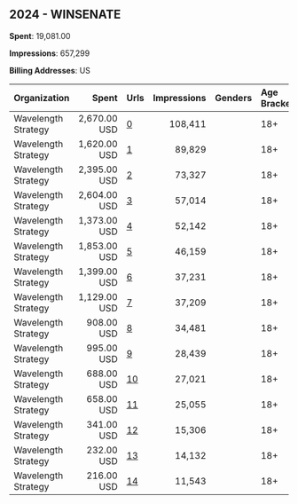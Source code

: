 ## 2024 - WINSENATE 
**Spent**: 19,081.00

**Impressions**: 657,299

**Billing Addresses**: US

|Organization|Spent|Urls|Impressions|Genders|Age Brackets|Country Codes|
|:---|---:|:---|---:|:---|:---|:---|
|Wavelength Strategy|2,670.00 USD|[0](https://www.snap.com/political-ads/asset/6b800b3478529ded9362d8d7f3c9c3f0cde729ffd2f25b3477f9e6463e7d97c9?mediaType=mp4)|108,411||18+|united states|
|Wavelength Strategy|1,620.00 USD|[1](https://www.snap.com/political-ads/asset/0836cb503592ec710c53c0b43b49cabe46339616cf2024dc3d414308cb5b2159?mediaType=mp4)|89,829||18+|united states|
|Wavelength Strategy|2,395.00 USD|[2](https://www.snap.com/political-ads/asset/9be8004153525bec310d6afe29f0e8c231826fc08ed595250509451412997b49?mediaType=mp4)|73,327||18+|united states|
|Wavelength Strategy|2,604.00 USD|[3](https://www.snap.com/political-ads/asset/9be8004153525bec310d6afe29f0e8c231826fc08ed595250509451412997b49?mediaType=mp4)|57,014||18+|united states|
|Wavelength Strategy|1,373.00 USD|[4](https://www.snap.com/political-ads/asset/6e3c901538dd054cc02f7fd63dacce64c9ad9af157a32889ea0a74657da4330c?mediaType=mp4)|52,142||18+|united states|
|Wavelength Strategy|1,853.00 USD|[5](https://www.snap.com/political-ads/asset/9be8004153525bec310d6afe29f0e8c231826fc08ed595250509451412997b49?mediaType=mp4)|46,159||18+|united states|
|Wavelength Strategy|1,399.00 USD|[6](https://www.snap.com/political-ads/asset/ee8faf92c84499aecac0496828ed59a2b12dfd96ca5bc5eb7f0d7efa9accad76?mediaType=mp4)|37,231||18+|united states|
|Wavelength Strategy|1,129.00 USD|[7](https://www.snap.com/political-ads/asset/2b70f8ac15245616e46614e0f9882dabcde07473dd0b05e3e7ae10afd876dd92?mediaType=mp4)|37,209||18+|united states|
|Wavelength Strategy|908.00 USD|[8](https://www.snap.com/political-ads/asset/0836cb503592ec710c53c0b43b49cabe46339616cf2024dc3d414308cb5b2159?mediaType=mp4)|34,481||18+|united states|
|Wavelength Strategy|995.00 USD|[9](https://www.snap.com/political-ads/asset/d804140444c4bf74a61281b54c355087c79ce9bebfaaa7b24e00e55ba5ccba9a?mediaType=mp4)|28,439||18+|united states|
|Wavelength Strategy|688.00 USD|[10](https://www.snap.com/political-ads/asset/3cc0e381cd06dcf3a4a80b51830a056294ac34a720dd2d3c034f35d9f68ae018?mediaType=mp4)|27,021||18+|united states|
|Wavelength Strategy|658.00 USD|[11](https://www.snap.com/political-ads/asset/0836cb503592ec710c53c0b43b49cabe46339616cf2024dc3d414308cb5b2159?mediaType=mp4)|25,055||18+|united states|
|Wavelength Strategy|341.00 USD|[12](https://www.snap.com/political-ads/asset/5aa122bd65c16ab885a7d48e25cb48a8b961f9e83697939cf1508bc639f770c3?mediaType=jpg)|15,306||18+|united states|
|Wavelength Strategy|232.00 USD|[13](https://www.snap.com/political-ads/asset/5aa122bd65c16ab885a7d48e25cb48a8b961f9e83697939cf1508bc639f770c3?mediaType=jpg)|14,132||18+|united states|
|Wavelength Strategy|216.00 USD|[14](https://www.snap.com/political-ads/asset/5aa122bd65c16ab885a7d48e25cb48a8b961f9e83697939cf1508bc639f770c3?mediaType=jpg)|11,543||18+|united states|
